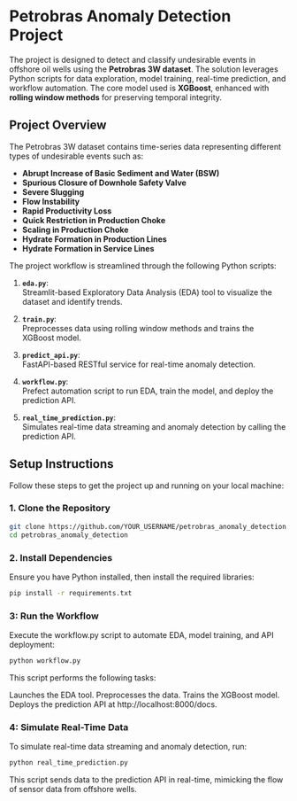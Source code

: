 # Petrobras Anomaly Detection Project

The project is designed to detect and classify undesirable events in offshore oil wells using the **Petrobras 3W dataset**. The solution leverages Python scripts for data exploration, model training, real-time prediction, and workflow automation. The core model used is **XGBoost**, enhanced with **rolling window methods** for preserving temporal integrity.

## **Project Overview**

The Petrobras 3W dataset contains time-series data representing different types of undesirable events such as:

- **Abrupt Increase of Basic Sediment and Water (BSW)**
- **Spurious Closure of Downhole Safety Valve**
- **Severe Slugging**
- **Flow Instability**
- **Rapid Productivity Loss**
- **Quick Restriction in Production Choke**
- **Scaling in Production Choke**
- **Hydrate Formation in Production Lines**
- **Hydrate Formation in Service Lines**

The project workflow is streamlined through the following Python scripts:

1. **`eda.py`**:  
   Streamlit-based Exploratory Data Analysis (EDA) tool to visualize the dataset and identify trends.

2. **`train.py`**:  
   Preprocesses data using rolling window methods and trains the XGBoost model.

3. **`predict_api.py`**:  
   FastAPI-based RESTful service for real-time anomaly detection.

4. **`workflow.py`**:  
   Prefect automation script to run EDA, train the model, and deploy the prediction API.

5. **`real_time_prediction.py`**:  
   Simulates real-time data streaming and anomaly detection by calling the prediction API.

## **Setup Instructions**

Follow these steps to get the project up and running on your local machine:

### **1. Clone the Repository**

```bash
git clone https://github.com/YOUR_USERNAME/petrobras_anomaly_detection.git
cd petrobras_anomaly_detection
```

### **2. Install Dependencies**

Ensure you have Python installed, then install the required libraries:

```bash
pip install -r requirements.txt
```

### **3: Run the Workflow**

Execute the workflow.py script to automate EDA, model training, and API deployment:

```bash
python workflow.py
```
This script performs the following tasks:

Launches the EDA tool.
Preprocesses the data.
Trains the XGBoost model.
Deploys the prediction API at http://localhost:8000/docs.

### **4: Simulate Real-Time Data**

To simulate real-time data streaming and anomaly detection, run:

```bash
python real_time_prediction.py
```

This script sends data to the prediction API in real-time, mimicking the flow of sensor data from offshore wells.